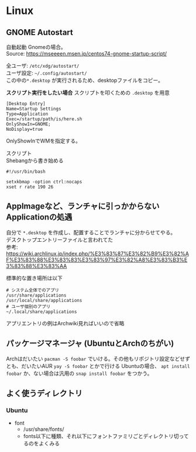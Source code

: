 # Linux

## GNOME Autostart
自動起動 Gnomeの場合。  
Source: https://mseeeen.msen.jp/centos74-gnome-startup-script/

全ユーザ: `/etc/xdg/autostart/`  
ユーザ設定: `~/.config/autostart/`  
この中の`*.desktop` が実行されるため、desktopファイルをコピー。

**スクリプト実行をしたい場合**
スクリプトを叩くための `.desktop` を用意

```
[Desktop Entry]
Name=Startup Settings
Type=Application
Exec=/startup/path/is/here.sh
OnlyShowIn=GNOME;
NoDisplay=true
```

OnlyShowInでWMを指定する。

スクリプト  
Shebangから書き始める

```
#!/usr/bin/bash

setxkbmap -option ctrl:nocaps
xset r rate 190 26
```

## AppImageなど、ランチャに引っかからないApplicationの処遇

自分で `*.desktop` を作成し、配置することでランチャに分からせてやる。  
デスクトップエントリーファイルと言われてた  
参考: https://wiki.archlinux.jp/index.php/%E3%83%87%E3%82%B9%E3%82%AF%E3%83%88%E3%83%83%E3%83%97%E3%82%A8%E3%83%B3%E3%83%88%E3%83%AA

標準的な置き場所は以下

```
# システム全体でのアプリ
/usr/share/applications
/usr/local/share/applications
# ユーザ個別のアプリ
~/.local/share/applications
```

アプリエントリの例はArchwiki見ればいいので省略

## パッケージマネージャ (UbuntuとArchのちがい)

Archはだいたい `pacman -S foobar` でいける。その他もリポジトリ設定などせずとも、だいたいAUR `yay -S foobar` とかで行ける
Ubuntuの場合、 `apt install foobar` か、ない場合は汎用の `snap install foobar` をつかう。

## よく使うディレクトリ

### Ubuntu

- font
  - /usr/share/fonts/
  - fonts以下に種類、それ以下にフォントファミリごとディレクトリ切ってるのをよくみる
